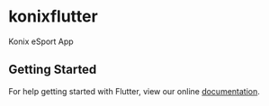 # konixflutter

Konix eSport App

## Getting Started

For help getting started with Flutter, view our online
[documentation](https://flutter.io/).
